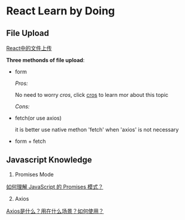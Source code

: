 # React Learn by Doing

## File Upload

[React中的文件上传](https://segmentfault.com/a/1190000016824949)

**Three methonds of file upload**:

- form

  *Pros:*

  No need to worry *cros*, click [cros](https://developer.mozilla.org/zh-CN/docs/Web/HTTP/CORS) to learn mor about this topic

  *Cons:*

- fetch(or use axios)
  
  it is better use native methon 'fetch' when 'axios' is not necessary

- form + fetch

## Javascript Knowledge

1. Promises Mode 

[如何理解 JavaScript 的 Promises 模式？](https://www.zhihu.com/question/20761027)

2. Axios 

[Axios是什么？用在什么场景？如何使用？](https://zhuanlan.zhihu.com/p/69157371)
